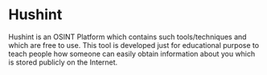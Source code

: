 # Hushint
Hushint is an OSINT Platform which contains such tools/techniques and which are free to use. This tool is developed just for educational purpose to teach people how someone can easily obtain information about you which is stored publicly on the Internet. 
